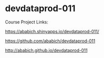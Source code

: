 # devdataprod-011

Course Project Links:

https://ababich.shinyapps.io/devdataprod-011/

https://github.com/ababich/devdataprod-011

http://ababich.github.io/devdataprod-011
